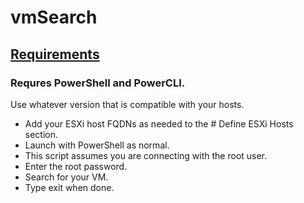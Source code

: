 <H1>vmSearch</H1>

<H2><U>Requirements</U></H2>
<H3>Requres PowerShell and PowerCLI.</H3>

Use whatever version that is compatible with your hosts.
  * Add your ESXi host FQDNs as needed to the # Define ESXi Hosts section.
  * Launch with PowerShell as normal.
  * This script assumes you are connecting with the root user.
  * Enter the root password.
  * Search for your VM.
  * Type exit when done.
